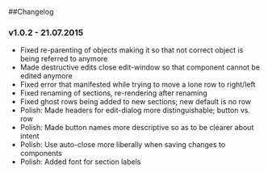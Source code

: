 ##Changelog

### v1.0.2 - 21.07.2015
- Fixed re-parenting of objects making it so that not correct object is being referred to anymore
- Made destructive edits close edit-window so that component cannot be edited anymore
- Fixed error that manifested while trying to move a lone row to right/left
- Fixed renaming of sections, re-rendering after renaming
- Fixed ghost rows being added to new sections; new default is no row
- Polish: Made headers for edit-dialog more distinguishable; button vs. row
- Polish: Made button names more descriptive so as to be clearer about intent
- Polish: Use auto-close more liberally when saving changes to components
- Polish: Added font for section labels 
